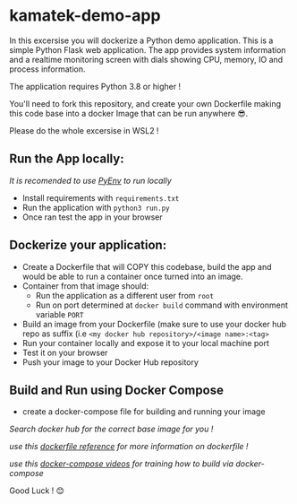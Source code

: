 # kamatek-demo-app
In this excersise you will dockerize a Python demo application.
This is a simple Python Flask web application. The app provides system information and a realtime monitoring screen with dials showing CPU, memory, IO and process information.

The application requires Python 3.8 or higher !

You'll need to fork this repository, and create your own Dockerfile making this code base into a docker Image that can be run anywhere 😎.  

Please do the whole excersise in WSL2 !

## Run the App locally:
_It is recomended to use [PyEnv](https://github.com/pyenv/pyenv) to run locally_
* Install requirements with `requirements.txt`
* Run the application with `python3 run.py`
* Once ran test the app in your browser

## Dockerize your application:
* Create a Dockerfile  that will COPY this codebase, build the app and would be able to run a container once turned into an image.
* Container from that image should:
  * Run the application as a different user from `root`
  * Run on port determined at `docker build` command with environment variable `PORT`
* Build an image from your Dockerfile (make sure to use your docker hub repo as suffix (i.e `<my docker hub repository>/<image name>:<tag>`
* Run your container locally and expose it to your local machine port
* Test it on your browser
* Push your image to your Docker Hub repository

## Build and Run using Docker Compose
* create a docker-compose file for building and running your image

_Search docker hub for the correct base image for you !_

_use this [dockerfile reference](https://docs.docker.com/engine/reference/commandline/build/) for more information on dockerfile !_

_use this [docker-compose videos](https://www.youtube.com/watch?v=j2wf_WHjjpc) for training how to build via docker-compose_

Good Luck !
😊
